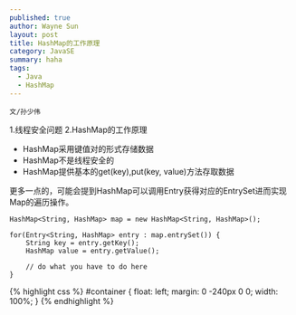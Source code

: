 ```yaml
---
published: true
author: Wayne Sun
layout: post
title: HashMap的工作原理
category: JavaSE
summary: haha
tags:
  - Java
  - HashMap
---
```


`文/孙少伟`


1.线程安全问题
2.HashMap的工作原理

* HashMap采用键值对的形式存储数据
* HashMap不是线程安全的
* HashMap提供基本的get(key),put(key, value)方法存取数据

更多一点的，可能会提到HashMap可以调用Entry获得对应的EntrySet进而实现Map的遍历操作。

```
HashMap<String, HashMap> map = new HashMap<String, HashMap>();

for(Entry<String, HashMap> entry : map.entrySet()) {
    String key = entry.getKey();
    HashMap value = entry.getValue();

    // do what you have to do here
}
```

{% highlight css %}
#container {
  float: left;
  margin: 0 -240px 0 0;
  width: 100%;
}
{% endhighlight %}